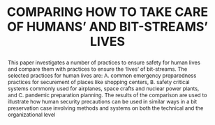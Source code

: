 ---
abstract: "This paper investigates a number of practices to ensure safety for human
  lives and compare them with practices to ensure the ‘lives’ of bit-streams. The
  selected practices for human lives are: A. common emergency preparedness practices
  for securement of places like shopping centers, B. safety critical systems commonly
  used for airplanes, space crafts and nuclear power plants, and C. pandemic preparation
  planning. \nThe results of the comparison are used to illustrate how human security
  precautions can be used in similar ways in a bit preservation case involving methods
  and systems on both the technical and the organizational level"
creators:
- Zierau, Eld
date: null
document_url: https://services.phaidra.univie.ac.at/api/object/o:1424889/download
grand_parent: iPRES
institutions:
- Royal Danish Library
keywords:
- bit preservation
- safety critical systems
- safety procedures
- pandemics
- risk management
landing_page_url: https://phaidra.univie.ac.at/o:1424889
language: eng
layout: publication
license: CC BY 4.0 International
notes_url: null
parent: iPRES 2021
publication_type: paper
size: 609585
slides_url: null
source_name: iPRES
stream_url: null
title: COMPARING HOW TO TAKE CARE OF HUMANS’ AND BIT-STREAMS’ LIVES
year: 2021
---